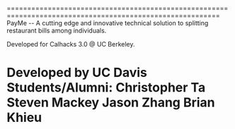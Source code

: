 ==========================================================================================================
PayMe -- A cutting edge and innovative technical solution to splitting restaurant bills among individuals. 

Developed for Calhacks 3.0 @ UC Berkeley.

Developed by UC Davis Students/Alumni:
Christopher Ta
Steven Mackey
Jason Zhang
Brian Khieu
==========================================================================================================

